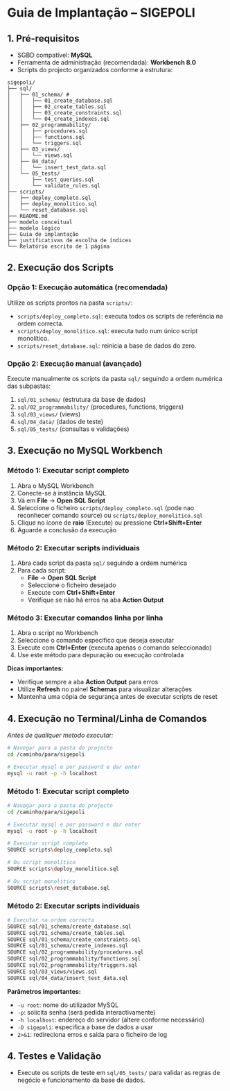 # Guia de Implantação – SIGEPOLI

## 1. Pré-requisitos
- SGBD compatível: **MySQL**
- Ferramenta de administração (recomendada): **Workbench 8.0**
- Scripts do projecto organizados conforme a estrutura:

```
sigepoli/
├── sql/
│   ├── 01_schema/ # 
│   │   ├── 01_create_database.sql
│   │   ├── 02_create_tables.sql
│   │   ├── 03_create_constraints.sql
│   │   └── 04_create_indexes.sql
│   ├── 02_programmability/
│   │   ├── procedures.sql
│   │   ├── functions.sql
│   │   └── triggers.sql
│   ├── 03_views/
│   │   └── views.sql
│   ├── 04_data/
│   │   └── insert_test_data.sql
│   └── 05_tests/
│       ├── test_queries.sql
│       └── validate_rules.sql
├── scripts/
│   ├── deploy_completo.sql
│   ├── deploy_monolitico.sql
│   └── reset_database.sql
├── README.md
├── modelo conceitual
├── modelo lógico
├── Guia de implantação
├── justificativas de escolha de índices
└── Relatório escrito de 1 página
```

## 2. Execução dos Scripts

### Opção 1: Execução automática (recomendada)
Utilize os scripts prontos na pasta `scripts/`:
- `scripts/deploy_completo.sql`: executa todos os scripts de referência na ordem correcta.
- `scripts/deploy_monolitico.sql`: executa tudo num único script monolítico.
- `scripts/reset_database.sql`: reinicia a base de dados do zero.

### Opção 2: Execução manual (avançado)
Execute manualmente os scripts da pasta `sql/` seguindo a ordem numérica das subpastas:
1. `sql/01_schema/` (estrutura da base de dados)
2. `sql/02_programmability/` (procedures, functions, triggers)
3. `sql/03_views/` (views)
4. `sql/04_data/` (dados de teste)
5. `sql/05_tests/` (consultas e validações)

## 3. Execução no MySQL Workbench

### Método 1: Executar script completo
1. Abra o MySQL Workbench
2. Conecte-se à instância MySQL
3. Vá em **File** → **Open SQL Script**
4. Seleccione o ficheiro `scripts/deploy_completo.sql` (pode nao reconhecer comando source) ou `scripts/deploy_monolitico.sql`
5. Clique no ícone de **raio** (Execute) ou pressione **Ctrl+Shift+Enter**
6. Aguarde a conclusão da execução

### Método 2: Executar scripts individuais
1. Abra cada script da pasta `sql/` seguindo a ordem numérica
2. Para cada script:
   - **File** → **Open SQL Script**
   - Seleccione o ficheiro desejado
   - Execute com **Ctrl+Shift+Enter**
   - Verifique se não há erros na aba **Action Output**

### Método 3: Executar comandos linha por linha
1. Abra o script no Workbench
2. Seleccione o comando específico que deseja executar
3. Execute com **Ctrl+Enter** (executa apenas o comando seleccionado)
4. Use este método para depuração ou execução controlada

**Dicas importantes:**
- Verifique sempre a aba **Action Output** para erros
- Utilize **Refresh** no painel **Schemas** para visualizar alterações
- Mantenha uma cópia de segurança antes de executar scripts de reset

## 4. Execução no Terminal/Linha de Comandos

*Antes de quallquer metodo executar:*
```bash
# Navegar para a pasta do projecto
cd /caminho/para/sigepoli

# Executar mysql e por password e dar enter
mysql -u root -p -h localhost
```

### Método 1: Executar script completo
```bash
# Navegar para a pasta do projecto
cd /caminho/para/sigepoli

# Executar mysql e por password e dar enter
mysql -u root -p -h localhost

# Executar script completo
SOURCE scripts\deploy_completo.sql 

# Ou script monolítico
SOURCE scripts\deploy_monolitico.sql 

# Ou script monolítico
SOURCE scripts\reset_database.sql 
```

### Método 2: Executar scripts individuais
```bash
# Executar na ordem correcta
SOURCE sql/01_schema/create_database.sql
SOURCE sql/01_schema/create_tables.sql
SOURCE sql/01_schema/create_constraints.sql
SOURCE sql/01_schema/create_indexes.sql
SOURCE sql/02_programmability/procedures.sql
SOURCE sql/02_programmability/functions.sql
SOURCE sql/02_programmability/triggers.sql
SOURCE sql/03_views/views.sql
SOURCE sql/04_data/insert_test_data.sql
```

**Parâmetros importantes:**
- `-u root`: nome do utilizador MySQL
- `-p`: solicita senha (será pedida interactivamente)
- `-h localhost`: endereço do servidor (altere conforme necessário)
- `-D sigepoli`: especifica a base de dados a usar
- `2>&1`: redireciona erros e saída para o ficheiro de log

## 4. Testes e Validação
- Execute os scripts de teste em `sql/05_tests/` para validar as regras de negócio e funcionamento da base de dados.